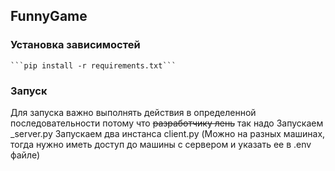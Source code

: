 ## FunnyGame

### Установка зависимостей
    ```pip install -r requirements.txt```

### Запуск

Для запуска важно выполнять действия в определенной последовательности потому что ~~разработчику лень~~ так надо
Запускаем _server.py
Запускаем два инстанса client.py (Можно на разных машинах, тогда нужно иметь доступ до машины с сервером и указать ее в .env файле)
